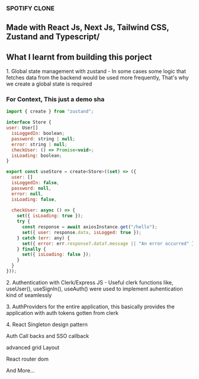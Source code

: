 ### SPOTIFY CLONE
## Made with React Js, Next Js, Tailwind CSS, Zustand and Typescript/

## What I learnt from building this porject
<p>1. Global state management with zustand - In some cases some logic that fetches data from the backend would be used more frequently, That's why we create a global state is required</p>

### For Context, This just a demo sha

```javascript
import { create } from "zustand";

interface Store {
user: User[]
  isLoggedIn: boolean;
  password: string | null;
  error: string | null;
  checkUser: () => Promise<void>;
  isLoading: boolean;
}

export const useStore = create<Store>((set) => ({
  user: []
  isLoggedIn: false,
  password: null,
  error: null,
  isLoading: false,
  
  checkUser: async () => {
    set({ isLoading: true });
    try {
      const response = await axiosInstance.get("/hello");
      set({ user: response.data, isLogged: true });
    } catch (err: any) {
      set({ error: err.response?.data?.message || "An error occurred" });
    } finally {
      set({ isLoading: false });
    }
  }
}));
```

<p>2. Authentication with Clerk/Express JS - Useful clerk functions like, useUser(), useSignIn(), useAuth() were used to implement auhentication kind of seamlessly</p>
<p>3. AuthProviders for the entire application, this basically  provides the application with auth tokens gotten from clerk</p>
<p>4. React Singleton design pattern</p>
<p>Auth Call backs and SSO callback</p>
<p>advanced grid Layout</p>
<p>React router dom</p>
And More...
